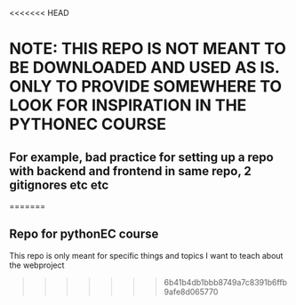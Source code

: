 <<<<<<< HEAD
# NOTE: THIS REPO IS NOT MEANT TO BE DOWNLOADED AND USED AS IS. ONLY TO PROVIDE SOMEWHERE TO LOOK FOR INSPIRATION IN THE PYTHONEC COURSE


## For example, bad practice for setting up a repo with backend and frontend in same repo, 2 gitignores etc etc
=======
## Repo for pythonEC course

This repo is only meant for specific things and topics I want to teach about the webproject
>>>>>>> 6b41b4db1bbb8749a7c8391b6ffb9afe8d065770
